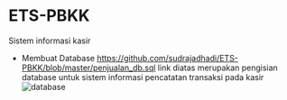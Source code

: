 # ETS-PBKK
Sistem informasi kasir

* Membuat Database
  https://github.com/sudrajadhadi/ETS-PBKK/blob/master/penjualan_db.sql
  link diatas merupakan pengisian database untuk sistem informasi pencatatan transaksi pada kasir
  ![database](https://github.com/sudrajadhadi/ETS-PBKK/blob/master/foto/database.png)
